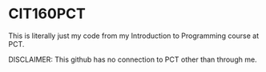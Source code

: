 # CIT160PCT
This is literally just my code from my Introduction to Programming course at PCT.

DISCLAIMER: This github has no connection to PCT other than through me.